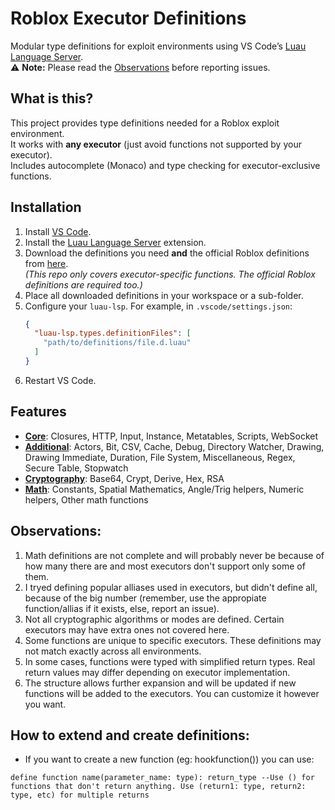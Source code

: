 # Roblox Executor Definitions
Modular type definitions for exploit environments using VS Code’s [Luau Language Server](https://marketplace.visualstudio.com/items?itemName=JohnnyMorganz.luau-lsp).  
⚠️ **Note:** Please read the [Observations](#observations) before reporting issues.

## What is this?
This project provides type definitions needed for a Roblox exploit environment.  
It works with **any executor** (just avoid functions not supported by your executor).  
Includes autocomplete (Monaco) and type checking for executor-exclusive functions.

## Installation
1. Install [VS Code](https://code.visualstudio.com/).  
2. Install the [Luau Language Server](https://marketplace.visualstudio.com/items?itemName=JohnnyMorganz.luau-lsp) extension.  
3. Download the definitions you need **and** the official Roblox definitions from [here](https://github.com/JohnnyMorganz/luau-lsp/blob/main/scripts/globalTypes.d.luau).  
   *(This repo only covers executor-specific functions. The official Roblox definitions are required too.)*  
4. Place all downloaded definitions in your workspace or a sub-folder.  
5. Configure your `luau-lsp`. For example, in `.vscode/settings.json`:  
   ```json
   {
     "luau-lsp.types.definitionFiles": [
       "path/to/definitions/file.d.luau"
     ]
   }

6) Restart VS Code.

## Features
- [**Core**](main.d.luau): Closures, HTTP, Input, Instance, Metatables, Scripts, WebSocket
- [**Additional**](secundary.d.luau): Actors, Bit, CSV, Cache, Debug, Directory Watcher, Drawing, Drawing Immediate, Duration, File System, Miscellaneous, Regex, Secure Table, Stopwatch
- [**Cryptography**](cryptography.d.luau): Base64, Crypt, Derive, Hex, RSA
- [**Math**](math.d.luau): Constants, Spatial Mathematics, Angle/Trig helpers, Numeric helpers, Other math functions

## Observations:
1) Math definitions are not complete and will probably never be because of how many there are and most executors don't support only some of them.
2) I tryed defining popular alliases used in executors, but didn't define all, because of the big number (remember, use the appropiate function/allias if it exists, else, report an issue).
3) Not all cryptographic algorithms or modes are defined. Certain executors may have extra ones not covered here.
4) Some functions are unique to specific executors. These definitions may not match exactly across all environments.
5) In some cases, functions were typed with simplified return types. Real return values may differ depending on executor implementation.
6) The structure allows further expansion and will be updated if new functions will be added to the executors. You can customize it however you want.

## How to extend and create definitions:
- If you want to create a new function (eg: hookfunction()) you can use:
```luau
define function name(parameter_name: type): return_type --Use () for functions that don't return anything. Use (return1: type, return2: type, etc) for multiple returns
```

